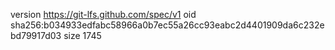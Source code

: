 version https://git-lfs.github.com/spec/v1
oid sha256:b034933edfabc58966a0b7ec55a26cc93eabc2d4401909da6c232ebd79917d03
size 1745
